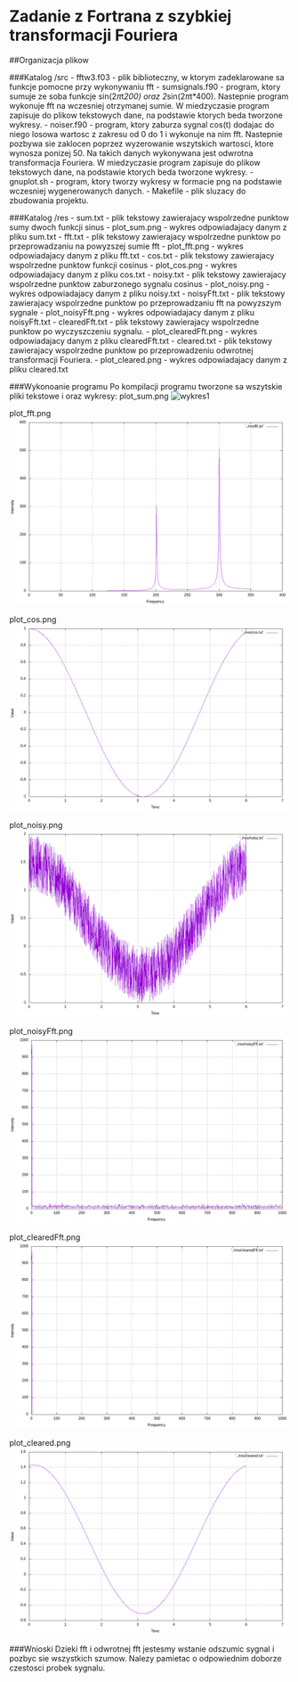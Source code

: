 # Zadanie z Fortrana z szybkiej transformacji Fouriera

##Organizacja plikow

###Katalog /src
	- fftw3.f03 - plik biblioteczny, w ktorym zadeklarowane sa funkcje pomocne przy wykonywaniu fft
	- sumsignals.f90 - program, ktory sumuje ze soba funkcje sin(2*π*t*200) oraz 2*sin(2*π*t*400). Nastepnie program wykonuje fft na wczesniej otrzymanej sumie. W miedzyczasie program zapisuje do plikow tekstowych dane, na podstawie ktorych beda tworzone wykresy.
	- noiser.f90 - program, ktory zaburza sygnal cos(t) dodajac do niego losowa wartosc z zakresu od 0 do 1 i wykonuje na nim fft. Nastepnie pozbywa sie zaklocen poprzez wyzerowanie wszytskich wartosci, ktore wynosza ponizej 50. Na takich danych wykonywana jest odwrotna transformacja Fouriera. W miedzyczasie program zapisuje do plikow tekstowych dane, na podstawie ktorych beda tworzone wykresy.
	- gnuplot.sh - program, ktory tworzy wykresy w formacie png na podstawie wczesniej wygenerowanych danych.
	- Makefile - plik sluzacy do zbudowania projektu.

###Katalog /res
	- sum.txt - plik tekstowy zawierajacy wspolrzedne punktow sumy dwoch funkcji sinus
	- plot_sum.png - wykres odpowiadajacy danym z pliku sum.txt
	- fft.txt - plik tekstowy zawierajacy wspolrzedne punktow po przeprowadzaniu na powyzszej sumie fft
	- plot_fft.png - wykres odpowiadajacy danym z pliku fft.txt
	- cos.txt - plik tekstowy zawierajacy wspolrzedne punktow funkcji cosinus
	- plot_cos.png - wykres odpowiadajacy danym z pliku cos.txt
	- noisy.txt - plik tekstowy zawierajacy wspolrzedne punktow zaburzonego sygnalu cosinus
	- plot_noisy.png - wykres odpowiadajacy danym z pliku noisy.txt
	- noisyFft.txt - plik tekstowy zawierajacy wspolrzedne punktow po przeprowadzaniu fft na powyzszym sygnale
	- plot_noisyFft.png - wykres odpowiadajacy danym z pliku noisyFft.txt
	- clearedFft.txt - plik tekstowy zawierajacy wspolrzedne punktow po wyczyszczeniu sygnalu.
	- plot_clearedFft.png - wykres odpowiadajacy danym z pliku clearedFft.txt
	- cleared.txt - plik tekstowy zawierajacy wspolrzedne punktow po przeprowadzeniu odwrotnej transformacji Fouriera.
	- plot_cleared.png - wykres odpowiadajacy danym z pliku cleared.txt


###Wykonoanie programu
	Po kompilacji programu tworzone sa wszytskie pliki tekstowe i oraz wykresy:
plot_sum.png
![wykres1](res/sum.png)

plot_fft.png
![wykres2](res/plot_fft.png)

plot_cos.png
![wykres3](res/plot_cos.png)

plot_noisy.png
![wykres4](res/plot_noisy.png)

plot_noisyFft.png
![wykres5](res/plot_noisyFft.png)

plot_clearedFft.png
![wykres6](res/plot_clearedFft.png)

plot_cleared.png
![wykres7](res/plot_cleared.png)

###Wnioski
Dzieki fft i odwrotnej fft jestesmy wstanie odszumic sygnal i pozbyc sie wszystkich szumow. Nalezy pamietac o odpowiednim doborze czestosci probek sygnalu. 

